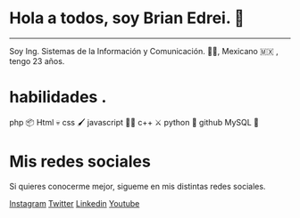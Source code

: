 # Hola a todos, soy Brian Edrei. 🖖 
***
Soy Ing. Sistemas de la Información y Comunicación. 👨‍💻, Mexicano 🇲🇽 , tengo 23 años.

# habilidades .

  php 📦
  Html 💀
  css 🖌️
  javascript 🏃‍♂️
  c++ ⚔️
  python 🐍
  github
  MySQL 🐬
  
# Mis redes sociales

Si quieres conocerme mejor, sigueme en mis distintas redes sociales.

  [Instagram](https://www.instagram.com/bemg_develop/?hl=es-la)
  [Twitter](https://twitter.com/BemgDevelop)
  [Linkedin](https://www.linkedin.com/in/brian-edrei-mart%C3%ADnez-garc%C3%ADa-4203311a1/)
  [Youtube](https://www.youtube.com/channel/UC3kKfYQ3xQPVNSVOiidftcQ)
